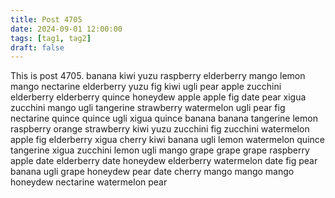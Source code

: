```yaml
---
title: Post 4705
date: 2024-09-01 12:00:00
tags: [tag1, tag2]
draft: false
---
```

This is post 4705.
banana
kiwi
yuzu
raspberry
elderberry
mango
lemon
mango
nectarine
elderberry
yuzu
fig
kiwi
ugli
pear
apple
zucchini
elderberry
elderberry
quince
honeydew
apple
apple
fig
date
pear
xigua
zucchini
mango
ugli
tangerine
strawberry
watermelon
ugli
pear
fig
nectarine
quince
quince
ugli
xigua
quince
banana
banana
tangerine
lemon
raspberry
orange
strawberry
kiwi
yuzu
zucchini
fig
zucchini
watermelon
apple
fig
elderberry
xigua
cherry
kiwi
banana
ugli
lemon
watermelon
quince
tangerine
xigua
zucchini
lemon
ugli
mango
grape
grape
grape
raspberry
apple
date
elderberry
date
honeydew
elderberry
watermelon
date
fig
pear
banana
ugli
grape
honeydew
pear
date
cherry
mango
mango
mango
honeydew
nectarine
watermelon
pear
